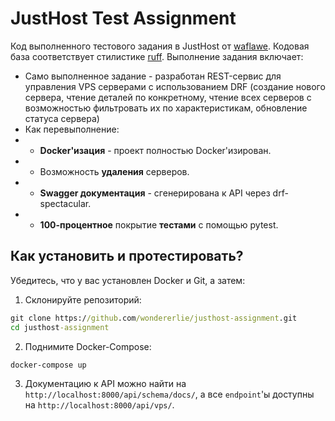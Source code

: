 # JustHost Test Assignment
Код выполненного тестового задания в JustHost от [waflawe](https://t.me/waflawe). Кодовая база соответствует стилистике [ruff](https://github.com/astral-sh/ruff). Выполнение задания включает:
- Само выполненное задание - разработан REST-сервис для управления VPS серверами с использованием DRF (создание нового сервера, чтение деталей по конкретному, чтение всех серверов с возможностью фильтровать их по характеристикам, обновление статуса сервера)
- Как перевыполнение:
- - **Docker'изация** - проект полностью Docker'изирован.
- - Возможность **удаления** серверов.
- - **Swagger документация** - сгенерирована к API через drf-spectacular.
- - **100-процентное** покрытие **тестами** с помощью pytest.

## Как установить и протестировать?
Убедитесь, что у вас установлен Docker и Git, а затем:
1. Склонируйте репозиторий:
```cmd
git clone https://github.com/wondererlie/justhost-assignment.git
cd justhost-assignment
```
2. Поднимите Docker-Compose:
```cmd
docker-compose up
```
3. Документацию к API можно найти на `http://localhost:8000/api/schema/docs/`, а все `endpoint`'ы доступны на `http://localhost:8000/api/vps/`.
